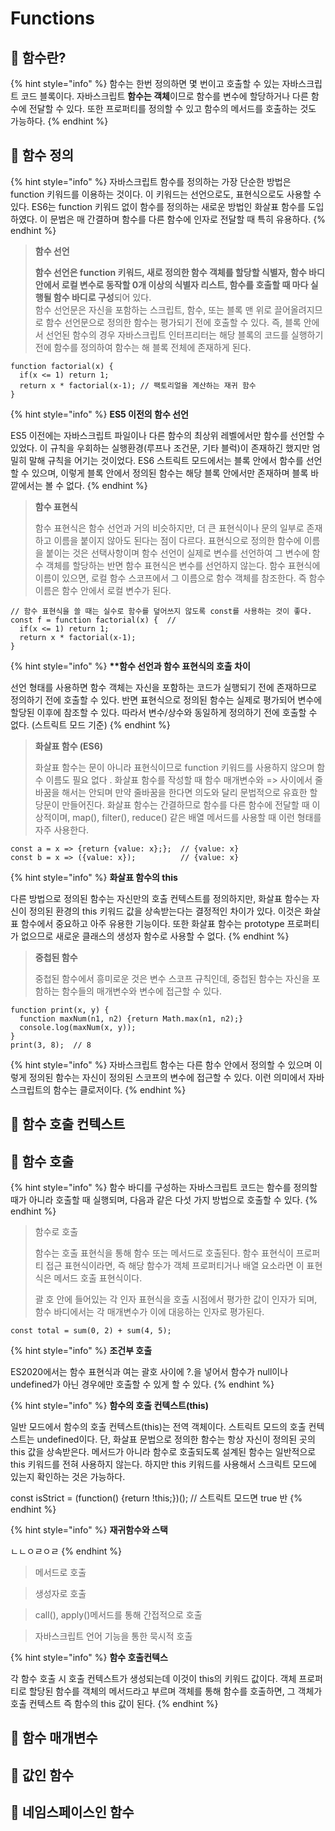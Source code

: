 # Functions

## 🐇 함수란?

{% hint style="info" %}
함수는 한번 정의하면 몇 번이고 호출할 수 있는 자바스크립트 코드 블록이다. 자바스크립트 **함수는 객체**이므로 함수를 변수에 할당하거나 다른 함수에 전달할 수 있다. 또한 프로퍼티를 정의할 수 있고 함수의 메서드를 호출하는 것도 가능하다.&#x20;
{% endhint %}

## 🐇 함수 정의

{% hint style="info" %}
자바스크립트 함수를 정의하는 가장 단순한 방법은 function 키워드를 이용하는 것이다. 이 키워드는 선언으로도, 표현식으로도 사용할 수 있다. ES6는 function 키워드 없이 함수를 정의하는 새로운 방법인 화살표 함수를 도입하였다. 이 문법은 매 간결하며 함수를 다른 함수에 인자로 전달할 때 특히 유용하다.
{% endhint %}

> **함수 선언**
>
> **함수 선언은 function 키워드, 새로 정의한 함수 객체를 할당할 식별자, 함수 바디 안에서 로컬 변수로 동작할 0개 이상의 식별자 리스트, 함수를 호출할 때 마다 실행될 함수 바디로 구성**되어 있다.\
> 함수 선언문은 자신을 포함하는 스크립트, 함수, 또는 블록 맨 위로 끌어올려지므로 함수 선언문으로 정의한 함수는 평가되기 전에 호출할 수 있다. 즉, 블록 안에서 선언된 함수의 경우 자바스크립트 인터프리터는 해당 블록의 코드를 실행하기 전에 함수를 정의하여 함수는 해 블록 전체에 존재하게 된다.

```
function factorial(x) {
  if(x <= 1) return 1;
  return x * factorial(x-1); // 팩토리얼을 계산하는 재귀 함수
}
```

{% hint style="info" %}
**ES5 이전의 함수 선언**

ES5 이전에는 자바스크립트 파일이나 다른 함수의 최상위 레벨에서만 함수를 선언할 수 있었다. 이 규칙을 우회하는 실행환경(루프나 조건문, 기타 블럭)이 존재하긴 했지만 엄밀히 말해 규칙을 어기는 것이었다.  ES6 스트릭트 모드에서는 블록 안에서 함수를 선언할 수 있으며, 이렇게 블록 안에서 정의된 함수는 해당 블록 안에서만 존재하며 블록 바깥에서는 볼 수 없다.
{% endhint %}

> **함수 표현식**
>
> 함수 표현식은 함수 선언과 거의 비슷하지만, 더 큰 표현식이나 문의 일부로 존재하고 이름을 붙이지 않아도 된다는 점이 다르다. 표현식으로 정의한 함수에 이름을 붙이는 것은 선택사항이며 함수 선언이 실제로 변수를 선언하여 그 변수에 함수 객체를 할당하는 반면 함수 표현식은 변수를 선언하지 않는다. 함수 표현식에 이름이 있으면, 로컬 함수 스코프에서 그 이름으로 함수 객체를 참조한다. 즉 함수 이름은 함수 안에서 로컬 변수가 된다.&#x20;

```
// 함수 표현식을 쓸 때는 실수로 함수를 덮어쓰지 않도록 const를 사용하는 것이 좋다.
const f = function factorial(x) {  // 
  if(x <= 1) return 1;
  return x * factorial(x-1); 
}
```

{% hint style="info" %}
**\*\*함수 선언과 함수 표현식의 호출 차이**

선언 형태를 사용하면 함수 객체는 자신을 포함하는 코드가 실행되기 전에 존재하므로 정의하기 전에 호출할 수 있다. 반면 표현식으로 정의된 함수는 실제로 평가되어 변수에 할당된 이후에 참조할 수 있다.  따라서 변수/상수와 동일하게 정의하기 전에 호출할 수 없다. (스트릭트 모드 기준)&#x20;
{% endhint %}

> **화살표 함수 (ES6)**
>
> 화살표 함수는 문이 아니라 표현식이므로 function 키워드를 사용하지 않으며 함수 이름도 필요 없다 .  화살표 함수를 작성할 때 함수 매개변수와 => 사이에서 줄바꿈을 해서는 안되며 만약 줄바꿈을 한다면 의도와 달리 문법적으로 유효한 할당문이 만들어진다. 화살표 함수는 간결하므로 함수를 다른 함수에 전달할 때 이상적이며, map(), filter(), reduce() 같은 배열 메서드를 사용할 때 이런 형태를 자주 사용한다.

```
const a = x => {return {value: x};};  // {value: x}
const b = x => ({value: x});          // {value: x}
```

{% hint style="info" %}
**화살표 함수의 this**

다른 방법으로 정의된 함수는 자신만의 호출 컨텍스트를 정의하지만, 화살표 함수는 자신이 정의된 환경의 this 키워드 값을 상속받는다는 결정적인 차이가 있다. 이것은 화살표 함수에서 중요하고 아주 유용한 기능이다. 또한 화살표 함수는 prototype 프로퍼티가 없으므로 새로운 클래스의 생성자 함수로 사용할 수 없다.
{% endhint %}

> **중첩된 함수**
>
> 중첩된 함수에서 흥미로운 것은 변수 스코프 규칙인데, 중첩된 함수는 자신을 포함하는 함수들의 매개변수와 변수에 접근할 수 있다.

```
function print(x, y) {
  function maxNum(n1, n2) {return Math.max(n1, n2);}
  console.log(maxNum(x, y));
}
print(3, 8);  // 8
```

{% hint style="info" %}
자바스크립트 함수는 다른 함수 안에서 정의할 수 있으며 이렇게 정의된 함수는 자신이 정의된 스코프의 변수에 접근할 수 있다. 이런 의미에서 자바스크립트의 함수는 클로저이다.
{% endhint %}

## 🐇 함수 호출 컨텍스트



## 🐇 함수 호출

{% hint style="info" %}
&#x20;함수 바디를 구성하는 자바스크립트 코드는 함수를 정의할 때가 아니라 호출할 때 실행되며, 다음과 같은 다섯 가지 방법으로 호출할 수 있다.
{% endhint %}

> 함수로 호출
>
> &#x20;함수는 호출 표현식을 통해 함수 또는 메서드로 호출된다. 함수 표현식이 프로퍼티 접근 표현식이라면, 즉 해당 함수가 객체 프로퍼티거나 배열 요소라면 이 표현식은 메서드 호출 표현식이다.&#x20;
>
> 괄 호 안에 들어있는 각 인자 표현식을 호출 시점에서 평가한 값이 인자가 되며, 함수 바디에서는 각 매개변수가 이에 대응하는 인자로 평가된다.&#x20;

```
const total = sum(0, 2) + sum(4, 5);
```

{% hint style="info" %}
**조건부 호출**

ES2020에서는 함수 표현식과 여는 괄호 사이에 ?.을 넣어서 함수가 null이나 undefined가 아닌 경우에만 호출할 수 있게 할 수 있다.&#x20;
{% endhint %}

{% hint style="info" %}
**함수의 호출 컨텍스트(this)**

일반 모드에서 함수의 호출 컨텍스트(this)는 전역 객체이다. 스트릭트 모드의 호출 컨텍스트는 undefined이다. 단, 화살표 문법으로 정의한 함수는 항상 자신이 정의된 곳의 this 값을 상속받은다. 메서드가 아니라 함수로 호출되도록 설계된 함수는 일반적으로 this 키워드를 전혀 사용하지 않는다. 하지만 this 키워드를 사용해서 스크릭트 모드에 있는지 확인하는 것은 가능하다.

const isStrict = (function() {return !this;})();  // 스트릭트 모드면 true 반
{% endhint %}

{% hint style="info" %}
**재귀함수와 스택**

ㄴㄴㅇㄹㅇㄹ
{% endhint %}

> 메서드로 호출
>
>



> 생성자로 호출



> call(), apply()메서드를 통해 간접적으로 호출



> 자바스크립트 언어 기능을 통한 묵시적 호출



{% hint style="info" %}
**함수 호출컨텍스**

각 함수 호출 시 호출 컨텍스트가 생성되는데 이것이 this의 키워드 값이다.  객체 프로퍼티로 할당된 함수를 객체의 메서드라고 부르며 객체를 통해 함수를 호출하면, 그 객체가 호출 컨텍스트 즉 함수의 this 값이 된다.
{% endhint %}



## 🐇 함수 매개변수



## 🐇 값인 함수



## 🐇 네임스페이스인 함수&#x20;

